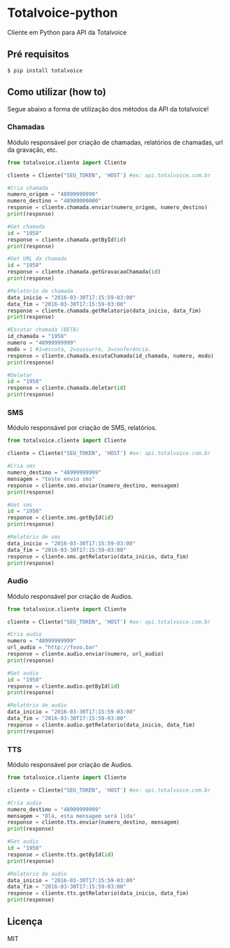 # Totalvoice-python
Cliente em Python para API da Totalvoice

## Pré requisitos

```
$ pip install totalvoice
```

## Como utilizar (how to)

Segue abaixo a forma de utilização dos métodos da API da totalvoice!

### Chamadas
Módulo responsável por criação de chamadas, relatórios de chamadas, url da gravação, etc.


```python
from totalvoice.cliente import Cliente

cliente = Cliente("SEU_TOKEN", 'HOST') #ex: api.totalvoice.com.br

#Cria chamada
numero_origem = "48999999999"
numero_destino = "48900000000"
response = cliente.chamada.enviar(numero_origem, numero_destino)
print(response)

#Get chamada
id = "1958"
response = cliente.chamada.getById(id)
print(response)

#Get URL da chamada
id = "1958"
response = cliente.chamada.getGravacaoChamada(id) 
print(response)

#Relatório de chamada
data_inicio = "2016-03-30T17:15:59-03:00"
data_fim = "2016-03-30T17:15:59-03:00"
response = cliente.chamada.getRelatorio(data_inicio, data_fim)
print(response)

#Escutar chamada (BETA)
id_chamada = "1958"
numero = "48999999999"
modo = 1 #1=escuta, 2=sussurro, 3=conferência.
response = cliente.chamada.escutaChamada(id_chamada, numero, modo)
print(response)

#Deletar
id = "1958"
response = cliente.chamada.deletar(id)
print(response)


```

### SMS
Módulo responsável por criação de SMS, relatórios.

```python
from totalvoice.cliente import Cliente

cliente = Cliente("SEU_TOKEN", 'HOST') #ex: api.totalvoice.com.br

#Cria sms
numero_destino = "48999999999"
mensagem = "teste envio sms"
response = cliente.sms.enviar(numero_destino, mensagem)
print(response)

#Get sms
id = "1958"
response = cliente.sms.getById(id)
print(response)

#Relatório de sms
data_inicio = "2016-03-30T17:15:59-03:00"
data_fim = "2016-03-30T17:15:59-03:00"
response = cliente.sms.getRelatorio(data_inicio, data_fim)
print(response)

```

### Audio
Módulo responsável por criação de Audios.

```python
from totalvoice.cliente import Cliente

cliente = Cliente("SEU_TOKEN", 'HOST') #ex: api.totalvoice.com.br

#Cria audio
numero = "48999999999"
url_audio = "http://fooo.bar"
response = cliente.audio.enviar(numero, url_audio)
print(response)

#Get audio
id = "1958"
response = cliente.audio.getById(id)
print(response)

#Relatório de audio
data_inicio = "2016-03-30T17:15:59-03:00"
data_fim = "2016-03-30T17:15:59-03:00"
response = cliente.audio.getRelatorio(data_inicio, data_fim)
print(response)

```

### TTS
Módulo responsável por criação de Audios.

```python
from totalvoice.cliente import Cliente

cliente = Cliente("SEU_TOKEN", 'HOST') #ex: api.totalvoice.com.br

#Cria audio
numero_destino = "48999999999"
mensagem = "Olá, esta mensagem será lida"
response = cliente.tts.enviar(numero_destino, mensagem)
print(response)

#Get audio
id = "1958"
response = cliente.tts.getById(id)
print(response)

#Relatório de audio
data_inicio = "2016-03-30T17:15:59-03:00"
data_fim = "2016-03-30T17:15:59-03:00"
response = cliente.tts.getRelatorio(data_inicio, data_fim)
print(response)

```



## Licença

MIT
